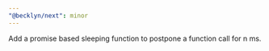 ```yaml
---
"@becklyn/next": minor
---
```


Add a promise based sleeping function to postpone a function call for n ms.

